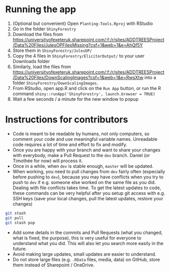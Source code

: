 # Running the app
1. (Optional but convenient) Open `Planting-Tools.Rproj` with RStudio
2. Go in the folder `ShinyForestry`
3. Download the files from https://universityofexeteruk.sharepoint.com/:f:/r/sites/ADDTREESProject/Data%20Files/JulesOPFilesMissing?csf=1&web=1&e=AhQf5Y
4. Store them in `ShinyForestry/JulesOP/`
5. Copy the 4 files in `ShinyForestry/ElicitorOutput/` to your user Downloads folder
6. Similarly, load the files from https://universityofexeteruk.sharepoint.com/:f:/r/sites/ADDTREESProject/Data%20Files/DownScalingImages?csf=1&web=1&e=RwsXtw into a folder `ShinyForestry/DownScalingImages`.
7. From RStudio, open app.R and click on the `Run App` button, or run the R command `shiny::runApp('ShinyForestry', launch.browser = TRUE)`
8. Wait a few seconds / a minute for the new window to popup

# Instructions for contributors
- Code is meant to be readable by humans, not only computers, so comment your code and use meaningful variable names. Unreadable code requires a lot of time and effort to fix and modify.
- Once you are happy with your branch and want to share your changes with everybody, make a Pull Request to the `dev` branch. Daniel (or Timothée for now) will process it.
- Once in a while, when `dev` is stable enough, `master` will be updated.
- When working, you need to pull changes from `dev` fairly often (especially before pushing to `dev`), because you may have conflicts when you try to push to `dev` if e.g. someone else worked on the same file as you did. Dealing with file conflicts takes time.
To get the latest updates to code, these commands can be very helpful after you setup git access with e.g. SSH keys (save your local changes, pull the latest updates, restore your changes)
```sh
git stash
git pull
git stash pop
```
- Add some details in the commits and Pull Requests (what you changed, what is fixed, the purpose), this is very useful for everyone to understand what you did. This will also let you search more easily in the future.
- Avoid making large updates, small updates are easier to understand.
- Do not store large files (e.g. `.RData` files, media, data) on GitHub, store them instead of Sharepoint / OneDrive.
